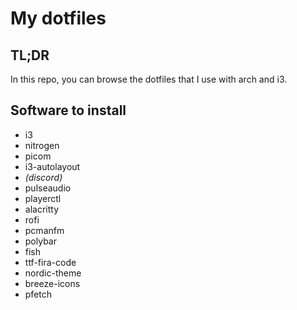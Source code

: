 # My dotfiles

## TL;DR

In this repo, you can browse the dotfiles that I use with arch and i3. 

## Software to install
 
- i3
- nitrogen
- picom
- i3-autolayout
- *(discord)*
- pulseaudio
- playerctl
- alacritty
- rofi
- pcmanfm
- polybar
- fish
- ttf-fira-code
- nordic-theme
- breeze-icons
- pfetch
